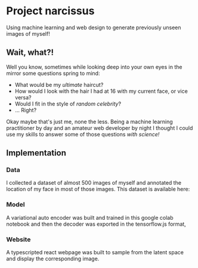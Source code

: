 # Project narcissus
Using machine learning and web design to generate previously unseen images of myself!

## Wait, what?!
Well you know, sometimes while looking deep into your own eyes in the mirror some questions spring to mind:
- What would be my _ultimate_ haircut?
- How would I look with the hair I had at 16 with my current face, or vice versa?
- Would I fit in the style of _random celebrity_?
- ...
Right?

Okay maybe that's just me, none the less. Being a machine learning practitioner by day and an amateur web developer by night I thought I could use my skills to answer some of those questions _with science!_

## Implementation

### Data
I collected a dataset of almost 500 images of myself and annotated the location of my face in most of those images. This dataset is available here: 

### Model
A variational auto encoder was built and trained in this google colab notebook and then the decoder was exported in the tensorflow.js format,

### Website
A typescripted react webpage was built to sample from the latent space and display the corresponding image.